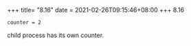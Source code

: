 +++
title= "8.16"
date = 2021-02-26T09:15:46+08:00
+++
8.16

    counter = 2

child process has its own counter.


